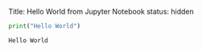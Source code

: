 Title: Hello World from Jupyter Notebook
status: hidden

```python
print("Hello World")
```

    Hello World



```python

```
